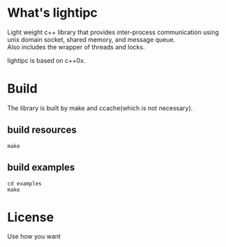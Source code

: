 # What's lightipc
Light weight c++ library that provides inter-process communication using unix domain socket, shared memory, and message queue.  
Also includes the wrapper of threads and locks.  
  
lightipc is based on c++0x.  
  
# Build  
The library is built by make and ccache(which is not necessary).  
## build resources  
```
make  
```  
## build examples  
```
cd examples  
make  
```
  
# License  
Use how you want
